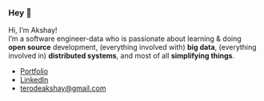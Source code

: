 ### Hey 👋

Hi, I’m Akshay!  <br>
I’m a software engineer-data who is passionate about learning & doing **open source** development, (everything involved with) **big data**, (everything involved in) **distributed systems**, and most of all **simplifying things**.

- [Portfolio](https://terodea.github.io) </br>
- [LinkedIn](https://www.linkedin.com/in/takshay/)
- terodeakshay@gmail.com

<!--
🌍 Find me on the web:
- Tweets: [@akshay](https://twitter.com/TerodeAkshay)
- Portfolio: [terodea.github.io](https://terodea.github.io)
- LinkedIn: [takshay](https://www.linkedin.com/in/takshay/)
-->
<!--
Some quick info about me:
- 🔭 I’m currently working on building distributed analytical systems.
- 🌱 I’m currently learning distributed logging.
- 👯 I’m looking to collaborate on distributed dataframe.
- 🤔 I’m looking for help with DevOps (MlOps)
- 💬 Ask me about big data & distributed systems.
- 📫 How to reach me: **terodeakshay@gmail.com**
-->
<!--
- ⚡ Fun fact: Don't take above mentioned things seriously.
TODO: Add more info and profile pic on right hand side.
2. Convert it to a professional resume/ Cover letter.
-->
